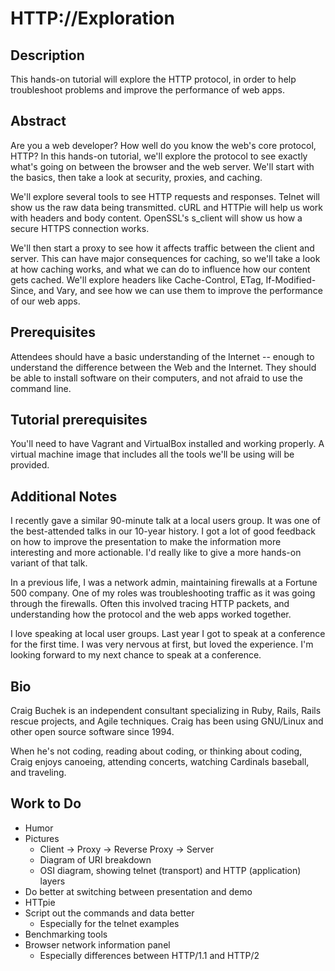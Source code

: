 HTTP://Exploration
==================


Description
-----------

This hands-on tutorial will explore the HTTP protocol, in order to help troubleshoot problems and improve the performance of web apps.


Abstract
--------

Are you a web developer? How well do you know the web's core protocol, HTTP? In this hands-on tutorial, we'll explore the protocol to see exactly what's going on between the browser and the web server. We'll start with the basics, then take a look at security, proxies, and caching.

We'll explore several tools to see HTTP requests and responses. Telnet will show us the raw data being transmitted. cURL and HTTPie will help us work with headers and body content. OpenSSL's s_client will show us how a secure HTTPS connection works.

We'll then start a proxy to see how it affects traffic between the client and server. This can have major consequences for caching, so we'll take a look at how caching works, and what we can do to influence how our content gets cached. We'll explore headers like Cache-Control, ETag, If-Modified-Since, and Vary, and see how we can use them to improve the performance of our web apps.


Prerequisites
-------------

Attendees should have a basic understanding of the Internet -- enough to understand the difference between the Web and the Internet. They should be able to install software on their computers, and not afraid to use the command line.


Tutorial prerequisites
----------------------

You'll need to have Vagrant and VirtualBox installed and working properly. A virtual machine image that includes all the tools we'll be using will be provided.


Additional Notes 
----------------

I recently gave a similar 90-minute talk at a local users group. It was one of the best-attended talks in our 10-year history. I got a lot of good feedback on how to improve the presentation to make the information more interesting and more actionable. I'd really like to give a more hands-on variant of that talk.





In a previous life, I was a network admin, maintaining firewalls at a Fortune 500 company. One of my roles was troubleshooting traffic as it was going through the firewalls. Often this involved tracing HTTP packets, and understanding how the protocol and the web apps worked together.

I love speaking at local user groups. Last year I got to speak at a conference for the first time. I was very nervous at first, but loved the experience. I'm looking forward to my next chance to speak at a conference.


Bio
---

Craig Buchek is an independent consultant specializing in Ruby, Rails, Rails rescue projects, and Agile techniques. Craig has been using GNU/Linux and other open source software since 1994.

When he's not coding, reading about coding, or thinking about coding, Craig enjoys canoeing, attending concerts, watching Cardinals baseball, and traveling.


Work to Do
----------

* Humor
* Pictures
  * Client -> Proxy -> Reverse Proxy -> Server
  * Diagram of URI breakdown
  * OSI diagram, showing telnet (transport) and HTTP (application) layers
* Do better at switching between presentation and demo
* HTTpie
* Script out the commands and data better
  * Especially for the telnet examples
* Benchmarking tools
* Browser network information panel
  * Especially differences between HTTP/1.1 and HTTP/2

